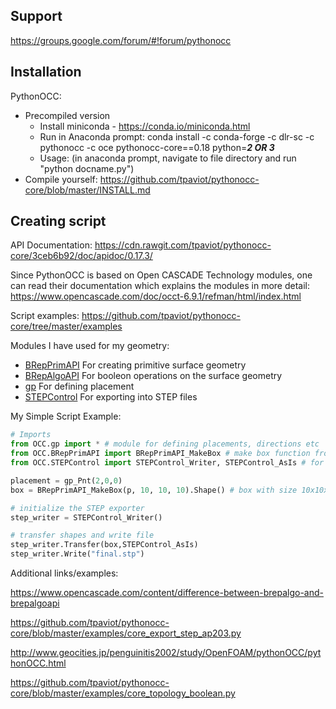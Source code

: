 ## Support
https://groups.google.com/forum/#!forum/pythonocc

## Installation
PythonOCC:
  - Precompiled version
      - Install miniconda - https://conda.io/miniconda.html
      - Run in Anaconda prompt: conda install -c conda-forge -c dlr-sc -c pythonocc -c oce pythonocc-core==0.18 python=***2 OR 3***
      - Usage: (in anaconda prompt, navigate to file directory and run "python docname.py")
  - Compile yourself: https://github.com/tpaviot/pythonocc-core/blob/master/INSTALL.md
 
## Creating script
API Documentation: https://cdn.rawgit.com/tpaviot/pythonocc-core/3ceb6b92/doc/apidoc/0.17.3/

Since PythonOCC is based on Open CASCADE Technology modules, one can read their documentation which explains the modules in more detail: https://www.opencascade.com/doc/occt-6.9.1/refman/html/index.html

Script examples: https://github.com/tpaviot/pythonocc-core/tree/master/examples

Modules I have used for my geometry:
- [BRepPrimAPI](https://cdn.rawgit.com/tpaviot/pythonocc-core/3ceb6b92/doc/apidoc/0.17.3/OCC.BRepPrimAPI.html#module-OCC.BRepPrimAPI) For creating primitive surface geometry
- [BRepAlgoAPI](https://cdn.rawgit.com/tpaviot/pythonocc-core/3ceb6b92/doc/apidoc/0.17.3/OCC.BRepAlgoAPI.html#module-OCC.BRepAlgoAPI) For booleon operations on the surface geometry
- [gp](https://cdn.rawgit.com/tpaviot/pythonocc-core/3ceb6b92/doc/apidoc/0.17.3/OCC.gp.html) For defining placement
- [STEPControl](https://cdn.rawgit.com/tpaviot/pythonocc-core/3ceb6b92/doc/apidoc/0.17.3/OCC.STEPControl.html#module-OCC.STEPControl) For exporting into STEP files

My Simple Script Example:
```python
# Imports
from OCC.gp import * # module for defining placements, directions etc
from OCC.BRepPrimAPI import BRepPrimAPI_MakeBox # make box function from BRepPrimAPI (module for primitive objects)
from OCC.STEPControl import STEPControl_Writer, STEPControl_AsIs # for exporting in STEP format

placement = gp_Pnt(2,0,0)
box = BRepPrimAPI_MakeBox(p, 10, 10, 10).Shape() # box with size 10x10x10 shifted two units up x-axis.

# initialize the STEP exporter
step_writer = STEPControl_Writer()

# transfer shapes and write file
step_writer.Transfer(box,STEPControl_AsIs)
step_writer.Write("final.stp")
```

Additional links/examples:

https://www.opencascade.com/content/difference-between-brepalgo-and-brepalgoapi

https://github.com/tpaviot/pythonocc-core/blob/master/examples/core_export_step_ap203.py

http://www.geocities.jp/penguinitis2002/study/OpenFOAM/pythonOCC/pythonOCC.html

https://github.com/tpaviot/pythonocc-core/blob/master/examples/core_topology_boolean.py
